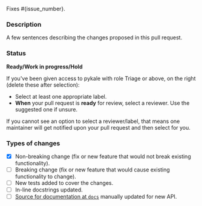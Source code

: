 Fixes #{issue_number}.

### Description
A few sentences describing the changes proposed in this pull request.

### Status
**Ready/Work in progress/Hold**

If you've been given access to pykale with role Triage or above, on the right (delete these after selection):

- Select at least one appropriate label.
- **When** your pull request is **ready** for review, select a reviewer. Use the suggested one if unsure.

If you cannot see an option to select a reviewer/label, that means one maintainer will get notified upon your pull request and then select for you.

### Types of changes
<!--- Put an `x` in all the boxes that apply, and remove the not applicable items -->
- [x] Non-breaking change (fix or new feature that would not break existing functionality).
- [ ] Breaking change (fix or new feature that would cause existing functionality to change).
- [ ] New tests added to cover the changes.
- [ ] In-line docstrings updated.
- [ ] [Source for documentation at `docs`](https://github.com/pykale/pykale/tree/main/docs/source) manually updated for new API.
